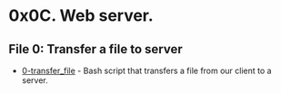 # 0x0C. Web server.

## File 0: Transfer a file to server 
* [0-transfer_file](./0-transfer_file) - Bash script that transfers a file from our client to a server.

